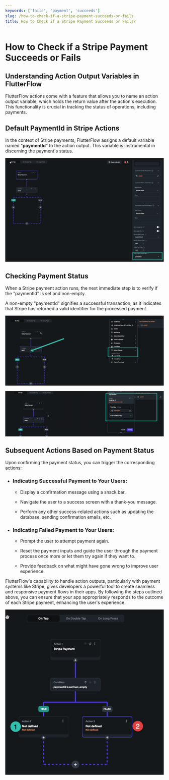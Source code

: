 ```yaml
---
keywords: ['fails', 'payment', 'succeeds']
slug: /how-to-check-if-a-stripe-payment-succeeds-or-fails
title: How to Check if a Stripe Payment Succeeds or Fails?
---
```

# How to Check if a Stripe Payment Succeeds or Fails

## Understanding Action Output Variables in FlutterFlow

FlutterFlow actions come with a feature that allows you to name an action output variable, which holds the return value after the action's execution. This functionality is crucial in tracking the status of operations, including payments.​

## Default PaymentId in Stripe Actions

In the context of Stripe payments, FlutterFlow assigns a default variable named "**paymentId**" to the action output. This variable is instrumental in discerning the payment's status.​

![](../assets/20250430121315284187.png)

## ​Checking Payment Status

When a Stripe payment action runs, the next immediate step is to verify if the "paymentId" is set and non-empty.

A non-empty "paymentId" signifies a successful transaction, as it indicates that Stripe has returned a valid identifier for the processed payment.

![](../assets/20250430121315556496.png)

![](../assets/20250430121315814333.png)

## Subsequent Actions Based on Payment Status
Upon confirming the payment status, you can trigger the corresponding actions:

- ### Indicating Successful Payment to Your Users:

    - Display a confirmation message using a snack bar.

    - Navigate the user to a success screen with a thank-you message.

    - Perform any other success-related actions such as updating the database, sending confirmation emails, etc.

- ### Indicating Failed Payment to Your Users:

    - Prompt the user to attempt payment again.

    - Reset the payment inputs and guide the user through the payment process once more or let them try again if they want to.

    - Provide feedback on what might have gone wrong to improve user experience.

FlutterFlow's capability to handle action outputs, particularly with payment systems like Stripe, gives developers a powerful tool to create seamless and responsive payment flows in their apps. By following the steps outlined above, you can ensure that your app appropriately responds to the outcome of each Stripe payment, enhancing the user's experience.​

![](../assets/20250430121316063461.png)​​